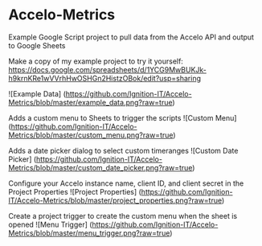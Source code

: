 # Accelo-Metrics
Example Google Script project to pull data from the Accelo API and output to Google Sheets

Make a copy of my example project to try it yourself: https://docs.google.com/spreadsheets/d/1YCG9MwBUKJk-h9krnKRe1wVVrhHwOSHGn2HistzOBok/edit?usp=sharing

![Example Data]
(https://github.com/Ignition-IT/Accelo-Metrics/blob/master/example_data.png?raw=true)

Adds a custom menu to Sheets to trigger the scripts
![Custom Menu]
(https://github.com/Ignition-IT/Accelo-Metrics/blob/master/custom_menu.png?raw=true)

Adds a date picker dialog to select custom timeranges
![Custom Date Picker]
(https://github.com/Ignition-IT/Accelo-Metrics/blob/master/custom_date_picker.png?raw=true)

Configure your Accelo instance name, client ID, and client secret in the Project Properties
![Project Properties]
(https://github.com/Ignition-IT/Accelo-Metrics/blob/master/project_properties.png?raw=true)

Create a project trigger to create the custom menu when the sheet is opened
![Menu Trigger]
(https://github.com/Ignition-IT/Accelo-Metrics/blob/master/menu_trigger.png?raw=true)
